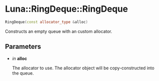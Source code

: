 # Luna::RingDeque::RingDeque

```c++
RingDeque(const allocator_type &alloc)
```

Constructs an empty queue with an custom allocator. 



## Parameters
* *in* **alloc**

    The allocator to use. The allocator object will be copy-constructed into the queue. 

